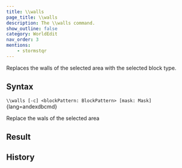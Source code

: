 ```yaml
---
title: \\walls
page_title: \\walls
description: The \\walls command.
show_outline: false
category: WorldEdit
nav_order: 3
mentions:
    - stormstqr
---
```


Replaces the walls of the selected area with the selected block type.

<CommandDetailsTable
    name="\\walls"
    :categories="[
        'system', 'world', 'server', 'worldedit'
    ]"
    :requiredTags="[
        'canUseChatCommands'
    ]"
    ultraSecurityModeSecurityLevel="WorldEdit"
    version="3.0.0"
    :undoSupported="1"
    :functional="true"
    :deprecated="false"
/>

## Syntax

`\\walls [-c] <blockPattern: BlockPattern> [mask: Mask]`{lang=andexdbcmd}

<indent>Replace the wals of the selected area</indent>

## Result

<template-EmptySection />

## History

<template-EmptySection />
